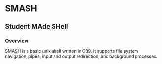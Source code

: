 # SMASH
## Student MAde SHell

### Overview

SMASH is a basic unix shell written in C89. It supports file system navigation, pipes, input and output redirection, and background processes.